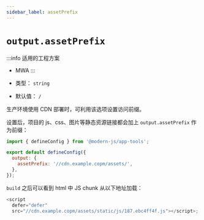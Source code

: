 ```yaml
---
sidebar_label: assetPrefix
---
```


# `output.assetPrefix`

:::info 适用的工程方案
* MWA
:::

* 类型： `string`
* 默认值： `/`


生产环境使用 CDN 部署时，可利用该选项设置访问前缀。

设置后，项目的 js、css、图片等静态资源链接都会加上 `output.assetPrefix` 作为前缀：

```javascript title="modern.config.js"
import { defineConfig } from '@modern-js/app-tools';

export default defineConfig({
  output: {
    assetPrefix: '//cdn.example.copm/assets/',
  },
});
```

`build` 之后可以看到 html 中 JS chunk 从以下地址加载：

```javascript
<script
  defer="defer"
  src="//cdn.example.copm/assets/static/js/187.ebc4ff4f.js"></script>;
```


